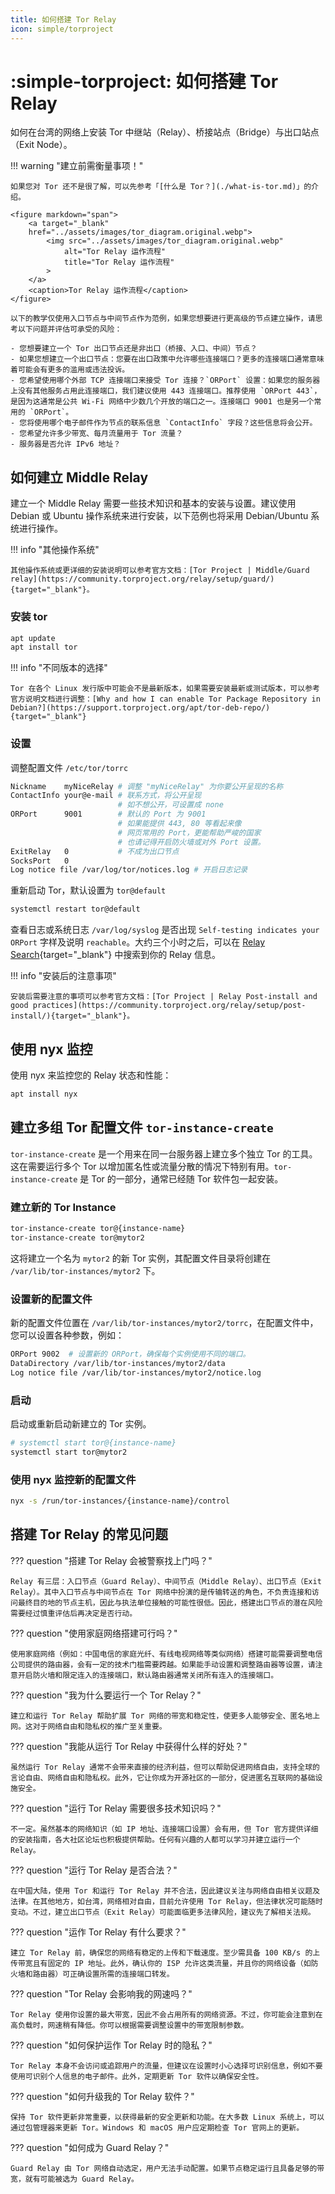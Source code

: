 ```yaml
---
title: 如何搭建 Tor Relay
icon: simple/torproject
---
```


# :simple-torproject: 如何搭建 Tor Relay

如何在台湾的网络上安装 Tor 中继站（Relay）、桥接站点（Bridge）与出口站点（Exit Node）。

!!! warning "建立前需衡量事项！"

    如果您对 Tor 还不是很了解，可以先参考「[什么是 Tor？](./what-is-tor.md)」的介绍。

    <figure markdown="span">
        <a target="_blank"
        href="../assets/images/tor_diagram.original.webp">
            <img src="../assets/images/tor_diagram.original.webp"
                alt="Tor Relay 运作流程"
                title="Tor Relay 运作流程"
            >
        </a>
        <caption>Tor Relay 运作流程</caption>
    </figure>

    以下的教学仅使用入口节点与中间节点作为范例，如果您想要进行更高级的节点建立操作，请思考以下问题并评估可承受的风险：

    - 您想要建立一个 Tor 出口节点还是非出口（桥接、入口、中间）节点？
    - 如果您想建立一个出口节点：您要在出口政策中允许哪些连接端口？更多的连接端口通常意味着可能会有更多的滥用或违法投诉。
    - 您希望使用哪个外部 TCP 连接端口来接受 Tor 连接？`ORPort` 设置：如果您的服务器上没有其他服务占用此连接端口，我们建议使用 443 连接端口。推荐使用 `ORPort 443`，是因为这通常是公共 Wi-Fi 网络中少数几个开放的端口之一。连接端口 9001 也是另一个常用的 `ORPort`。
    - 您将使用哪个电子邮件作为节点的联系信息 `ContactInfo` 字段？这些信息将会公开。
    - 您希望允许多少带宽、每月流量用于 Tor 流量？
    - 服务器是否允许 IPv6 地址？

## 如何建立 Middle Relay

建立一个 Middle Relay 需要一些技术知识和基本的安装与设置。建议使用 Debian 或 Ubuntu 操作系统来进行安装，以下范例也将采用 Debian/Ubuntu 系统进行操作。

!!! info "其他操作系统"

    其他操作系统或更详细的安装说明可以参考官方文档：[Tor Project | Middle/Guard relay](https://community.torproject.org/relay/setup/guard/){target="_blank"}。

### 安装 tor

```bash
apt update
apt install tor
```

!!! info "不同版本的选择"

    Tor 在各个 Linux 发行版中可能会不是最新版本，如果需要安装最新或测试版本，可以参考官方说明文档进行调整：[Why and how I can enable Tor Package Repository in Debian?](https://support.torproject.org/apt/tor-deb-repo/){target="_blank"}

### 设置

调整配置文件 `/etc/tor/torrc`

```bash
Nickname    myNiceRelay # 调整 "myNiceRelay" 为你要公开呈现的名称
ContactInfo your@e-mail # 联系方式，将公开呈现
                        # 如不想公开，可设置成 none
ORPort      9001        # 默认的 Port 为 9001
                        # 如果能提供 443, 80 等看起来像
                        # 网页常用的 Port，更能帮助严峻的国家
                        # 也请记得开启防火墙或对外 Port 设置。
ExitRelay   0           # 不成为出口节点
SocksPort   0
Log notice file /var/log/tor/notices.log # 开启日志记录
```

重新启动 Tor，默认设置为 `tor@default`

```bash
systemctl restart tor@default
```

查看日志或系统日志 `/var/log/syslog` 是否出现 `Self-testing indicates your ORPort` 字样及说明 `reachable`。大约三个小时之后，可以在 [Relay Search](https://metrics.torproject.org/rs.html){target="_blank"} 中搜索到你的 Relay 信息。

!!! info "安装后的注意事项"

    安装后需要注意的事项可以参考官方文档：[Tor Project | Relay Post-install and good practices](https://community.torproject.org/relay/setup/post-install/){target="_blank"}。

## 使用 nyx 监控
使用 nyx 来监控您的 Relay 状态和性能：

```bash
apt install nyx
```

## 建立多组 Tor 配置文件 `tor-instance-create`

`tor-instance-create` 是一个用来在同一台服务器上建立多个独立 Tor 的工具。这在需要运行多个 Tor 以增加匿名性或流量分散的情况下特别有用。`tor-instance-create` 是 Tor 的一部分，通常已经随 Tor 软件包一起安装。

### 建立新的 Tor Instance

```bash
tor-instance-create tor@{instance-name}
tor-instance-create tor@mytor2
```

这将建立一个名为 `mytor2` 的新 Tor 实例，其配置文件目录将创建在 `/var/lib/tor-instances/mytor2` 下。

### 设置新的配置文件

新的配置文件位置在 `/var/lib/tor-instances/mytor2/torrc`，在配置文件中，您可以设置各种参数，例如：

```bash
ORPort 9002  # 设置新的 ORPort，确保每个实例使用不同的端口。
DataDirectory /var/lib/tor-instances/mytor2/data
Log notice file /var/lib/tor-instances/mytor2/notice.log
```

### 启动

启动或重新启动新建立的 Tor 实例。

```bash
# systemctl start tor@{instance-name}
systemctl start tor@mytor2
```

### 使用 nyx 监控新的配置文件

```bash
nyx -s /run/tor-instances/{instance-name}/control
```

## 搭建 Tor Relay 的常见问题

??? question "搭建 Tor Relay 会被警察找上门吗？"

    Relay 有三层：入口节点（Guard Relay）、中间节点（Middle Relay）、出口节点（Exit Relay）。其中入口节点与中间节点在 Tor 网络中扮演的是传输转送的角色，不负责连接和访问最终目的地的节点主机，因此与执法单位接触的可能性很低。因此，搭建出口节点的潜在风险需要经过慎重评估后再决定是否行动。

??? question "使用家庭网络搭建可行吗？"

    使用家庭网络（例如：中国电信的家庭光纤、有线电视网络等类似网络）搭建可能需要调整电信公司提供的路由器，会有一定的技术门槛需要跨越。如果能手动设置和调整路由器等设置，请注意开启防火墙和限定连入的连接端口，默认路由器通常关闭所有连入的连接端口。

??? question "我为什么要运行一个 Tor Relay？"

    建立和运行 Tor Relay 帮助扩展 Tor 网络的带宽和稳定性，使更多人能够安全、匿名地上网。这对于网络自由和隐私权的推广至关重要。

??? question "我能从运行 Tor Relay 中获得什么样的好处？"

    虽然运行 Tor Relay 通常不会带来直接的经济利益，但可以帮助促进网络自由，支持全球的言论自由、网络自由和隐私权。此外，它让你成为开源社区的一部分，促进匿名互联网的基础设施安全。

??? question "运行 Tor Relay 需要很多技术知识吗？"

    不一定。虽然基本的网络知识（如 IP 地址、连接端口设置）会有用，但 Tor 官方提供详细的安装指南，各大社区论坛也积极提供帮助。任何有兴趣的人都可以学习并建立运行一个 Relay。

??? question "运行 Tor Relay 是否合法？"

    在中国大陆，使用 Tor 和运行 Tor Relay 并不合法，因此建议关注与网络自由相关议题及法律。在其他地方，如台湾，网络相对自由，目前允许使用 Tor Relay，但法律状况可能随时变动。不过，建立出口节点（Exit Relay）可能面临更多法律风险，建议先了解相关法规。

??? question "运作 Tor Relay 有什么要求？"

    建立 Tor Relay 前，确保您的网络有稳定的上传和下载速度。至少需具备 100 KB/s 的上传带宽且有固定的 IP 地址。此外，确认你的 ISP 允许这类流量，并且你的网络设备（如防火墙和路由器）可正确设置所需的连接端口转发。

??? question "Tor Relay 会影响我的网速吗？"

    Tor Relay 使用你设置的最大带宽，因此不会占用所有的网络资源。不过，你可能会注意到在高负载时，网速稍有降低。你可以根据需要调整设置中的带宽限制参数。

??? question "如何保护运作 Tor Relay 时的隐私？"

    Tor Relay 本身不会访问或追踪用户的流量，但建议在设置时小心选择可识别信息，例如不要使用可识别个人信息的电子邮件。此外，定期更新 Tor 软件以确保安全性。

??? question "如何升级我的 Tor Relay 软件？"

    保持 Tor 软件更新非常重要，以获得最新的安全更新和功能。在大多数 Linux 系统上，可以通过包管理器来更新 Tor。Windows 和 macOS 用户应定期检查 Tor 官网上的更新。

??? question "如何成为 Guard Relay？"

    Guard Relay 由 Tor 网络自动选定，用户无法手动配置。如果节点稳定运行且具备足够的带宽，就有可能被选为 Guard Relay。
